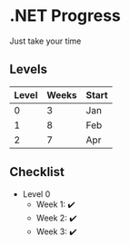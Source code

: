 # .NET Progress
Just take your time

## Levels
| Level | Weeks   | Start  |
|-------|---------|--------|
| 0     | 3       | Jan    |
| 1     | 8       | Feb    |
| 2     | 7       | Apr    |

## Checklist
- Level 0
  - Week 1: ✔️
  - Week 2: ✔️
  - Week 3: ✔️
